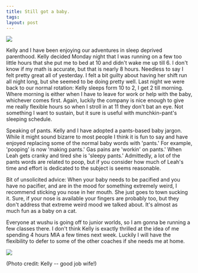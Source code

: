 ```yaml
---
title: Still got a baby.
tags:
layout: post
---
```

<img src="http://photos.fuzzymonk.com/leah/image/595/IMG_6267.JPG" class="picture" />

Kelly and I have been enjoying our adventures in sleep deprived parenthood.  Kelly decided Monday night that I was running on a few too little hours that she put me to bed at 10 and didn't wake me up till 6.  I don't know if my math is accurate, but that is nearly 8 hours.  Needless to say I felt pretty great all of yesterday.  I felt a bit guilty about having her shift run all night long, but she seemed to be doing pretty well.  Last night we were back to our normal rotation: Kelly sleeps form 10 to 2, I get 2 till morning.  Where morning is either when I have to leave for work or help with the baby, whichever comes first.  Again, luckily the company is nice enough to give me really flexible hours so when I stroll in at 11 they don't bat an eye.  Not something I want to sustain, but it sure is useful with munchkin-pant's sleeping schedule.

Speaking of pants.  Kelly and I have adopted a pants-based baby jargon.  While it might sound bizarre to most people I think it is fun to say and have enjoyed replacing some of the normal baby words with 'pants.'  For example, 'pooping' is now 'making pants.' Gas pains are 'workin' on pants.' When Leah gets cranky and tired she is 'sleepy pants.' Admittedly, a lot of the pants words are related to poop, but if you consider how much of Leah's time and effort is dedicated to the subject is seems reasonable.

Bit of unsolicited advice: When your baby needs to be pacified and you have no pacifier, and are in the mood for something extremely weird, I recommend sticking you nose in her mouth.  She just goes to town sucking it.  Sure, if your nose is available your fingers are probably too, but they don't address that extreme weird mood we talked about.  It's almost as much fun as a baby on a cat.

Everyone at wushu is going off to junior worlds, so I am gonna be running a few classes there.  I don't think Kelly is exactly thrilled at the idea of me spending 4 hours MIA a few times next week.  Luckily I will have the flexibility to defer to some of the other coaches if she needs me at home.

<img src="http://photos.fuzzymonk.com/cats/image/595/IMG_6165.JPG" class="picture" />

(Photo credit: Kelly -- good job wife!)
